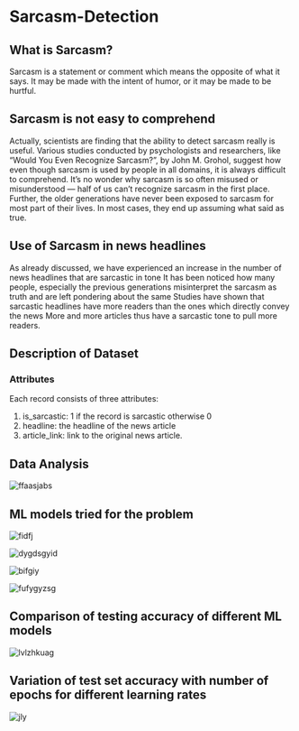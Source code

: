 # Sarcasm-Detection
<h2> <b>What is Sarcasm?</b> </h2>
Sarcasm is a statement or comment which means the opposite of what it says. It may be made with the intent of humor, or it may be made to be hurtful.

<h2><b>Sarcasm is not easy to comprehend</b></h2>

Actually, scientists are finding that the ability to detect sarcasm really is useful. 
Various studies conducted by psychologists and researchers, like “Would You Even Recognize Sarcasm?”, by John M. Grohol, suggest how even though sarcasm is used by people in all domains, it is always difficult to comprehend.
It’s no wonder why sarcasm is so often misused or misunderstood — half of us can’t recognize sarcasm in the first place. 
Further, the older generations have never been exposed to sarcasm for most part of their lives. In most cases, they end up assuming what said as true.

<h2><b>Use of Sarcasm in news headlines</b></h2>
As already discussed, we have experienced an increase in the number of news headlines that are sarcastic in tone
It has been noticed how many people, especially the previous generations misinterpret the sarcasm as truth and are left pondering about the same
Studies have shown that sarcastic headlines have more readers than the ones which directly convey the news
More and more articles thus have a sarcastic tone to pull more readers.


<h2><b>Description of Dataset</b></h2>

<h3><b>Attributes</b></h3>
Each record consists of three attributes:
<ol>
<li>is_sarcastic: 1 if the record is sarcastic otherwise 0
<li>headline: the headline of the news article
<li>article_link: link to the original news article. 
</ol>

<h2><b>Data Analysis</b></h2>

![ffaasjabs](https://user-images.githubusercontent.com/30777433/64888419-9aa65880-d688-11e9-9871-77ab9eaf7c92.jpg)

<h2><b>ML models tried for the problem</b></h2>

![fidfj](https://user-images.githubusercontent.com/30777433/64888758-63847700-d689-11e9-9c69-04fdae640b0a.jpg)

![dygdsgyid](https://user-images.githubusercontent.com/30777433/64888774-6ed7a280-d689-11e9-8d73-e4db25ba3971.jpg)

![bifgiy](https://user-images.githubusercontent.com/30777433/64888784-79923780-d689-11e9-9f79-6b08e19015aa.jpg)

![fufygyzsg](https://user-images.githubusercontent.com/30777433/64888801-8151dc00-d689-11e9-9c5b-d7d5c452d5d4.jpg)

<h2><b>Comparison of testing accuracy of different ML models</b></h2>

![lvlzhkuag](https://user-images.githubusercontent.com/30777433/64889710-87e15300-d68b-11e9-904d-89ab625278a3.jpg)

<h2><b>Variation of test set accuracy with number of epochs for different learning rates</b></h2>

![jly](https://user-images.githubusercontent.com/30777433/64890297-eb1fb500-d68c-11e9-815e-bf44488dfb92.jpg)


